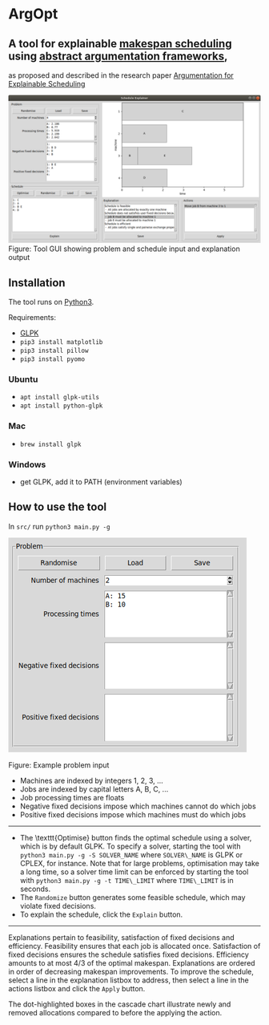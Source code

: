 # ArgOpt

## A tool for explainable [makespan scheduling](https://en.wikipedia.org/wiki/Schedule) using [abstract argumentation frameworks](https://en.wikipedia.org/wiki/Argumentation_framework), 
as proposed and described in the research paper [Argumentation for Explainable Scheduling](https://www.aaai.org/ojs/index.php/AAAI/article/view/4126)

![tool_gui](./ss/tool_gui.png)
Figure: Tool GUI showing problem and schedule input and explanation output


## Installation

The tool runs on [Python3](https://www.python.org/downloads/).

Requirements:

- [GLPK](https://www.gnu.org/software/glpk/) 
- `pip3 install matplotlib`
- `pip3 install pillow`
- `pip3 install pyomo`

### Ubuntu

- `apt install glpk-utils`
- `apt install python-glpk`

### Mac

- `brew install glpk`

### Windows

- get GLPK, add it to PATH (environment variables)


## How to use the tool


In `src/` run `python3 main.py -g`

![example problem input](./ss/tool_problem.png)

Figure: Example problem input

- Machines are indexed by integers 1, 2, 3, ...
- Jobs are indexed by capital letters A, B, C, ...
- Job processing times are floats
- Negative fixed decisions impose which machines cannot do which jobs
- Positive fixed decisions impose which machines must do which jobs

***

- The \texttt{Optimise} button finds the optimal schedule using a solver, which is by default GLPK. 
To specify a solver, starting the tool with `python3 main.py -g -S SOLVER_NAME` where `SOLVER\_NAME` is GLPK or CPLEX, for instance. Note that for large problems, optimisation may take a long time, so a solver time limit can be enforced by starting the tool with `python3 main.py -g -t TIME\_LIMIT` where `TIME\_LIMIT` is in seconds. 
- The `Randomize` button generates some feasible schedule, which may violate fixed decisions. 
- To explain the schedule, click the `Explain` button.

***

Explanations pertain to feasibility, satisfaction of fixed decisions and efficiency. 
Feasibility ensures that each job is allocated once. Satisfaction of fixed decisions ensures the schedule satisfies fixed decisions. 
Efficiency amounts to at most 4/3 of the optimal makespan. 
Explanations are ordered in order of decreasing makespan improvements. 
To improve the schedule, select a line in the explanation listbox to address, then select a line in the actions listbox and click the `Apply` button.

The dot-highlighted boxes in the cascade chart illustrate newly and removed allocations compared to before the applying the action.
